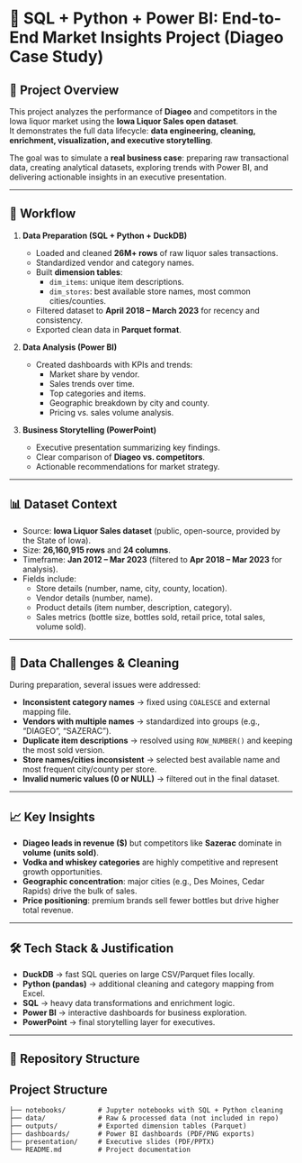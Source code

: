 # 🥃 SQL + Python + Power BI: End-to-End Market Insights Project (Diageo Case Study)

## 📌 Project Overview
This project analyzes the performance of **Diageo** and competitors in the Iowa liquor market using the **Iowa Liquor Sales open dataset**.  
It demonstrates the full data lifecycle: **data engineering, cleaning, enrichment, visualization, and executive storytelling**.

The goal was to simulate a **real business case**: preparing raw transactional data, creating analytical datasets, exploring trends with Power BI, and delivering actionable insights in an executive presentation.

---

## 🔄 Workflow
1. **Data Preparation (SQL + Python + DuckDB)**
   - Loaded and cleaned **26M+ rows** of raw liquor sales transactions.
   - Standardized vendor and category names.
   - Built **dimension tables**:
     - `dim_items`: unique item descriptions.
     - `dim_stores`: best available store names, most common cities/counties.
   - Filtered dataset to **April 2018 – March 2023** for recency and consistency.
   - Exported clean data in **Parquet format**.

2. **Data Analysis (Power BI)**
   - Created dashboards with KPIs and trends:
     - Market share by vendor.
     - Sales trends over time.
     - Top categories and items.
     - Geographic breakdown by city and county.
     - Pricing vs. sales volume analysis.

3. **Business Storytelling (PowerPoint)**
   - Executive presentation summarizing key findings.
   - Clear comparison of **Diageo vs. competitors**.
   - Actionable recommendations for market strategy.

---

## 📊 Dataset Context
- Source: **Iowa Liquor Sales dataset** (public, open-source, provided by the State of Iowa).
- Size: **26,160,915 rows** and **24 columns**.
- Timeframe: **Jan 2012 – Mar 2023** (filtered to **Apr 2018 – Mar 2023** for analysis).
- Fields include:
  - Store details (number, name, city, county, location).
  - Vendor details (number, name).
  - Product details (item number, description, category).
  - Sales metrics (bottle size, bottles sold, retail price, total sales, volume sold).

---

## 🧹 Data Challenges & Cleaning
During preparation, several issues were addressed:
- **Inconsistent category names** → fixed using `COALESCE` and external mapping file.  
- **Vendors with multiple names** → standardized into groups (e.g., “DIAGEO”, “SAZERAC”).  
- **Duplicate item descriptions** → resolved using `ROW_NUMBER()` and keeping the most sold version.  
- **Store names/cities inconsistent** → selected best available name and most frequent city/county per store.  
- **Invalid numeric values (0 or NULL)** → filtered out in the final dataset.  

---

## 📈 Key Insights
- **Diageo leads in revenue ($)** but competitors like **Sazerac** dominate in **volume (units sold)**.  
- **Vodka and whiskey categories** are highly competitive and represent growth opportunities.  
- **Geographic concentration**: major cities (e.g., Des Moines, Cedar Rapids) drive the bulk of sales.  
- **Price positioning**: premium brands sell fewer bottles but drive higher total revenue.  

---

## 🛠️ Tech Stack & Justification
- **DuckDB** → fast SQL queries on large CSV/Parquet files locally.  
- **Python (pandas)** → additional cleaning and category mapping from Excel.  
- **SQL** → heavy data transformations and enrichment logic.  
- **Power BI** → interactive dashboards for business exploration.  
- **PowerPoint** → final storytelling layer for executives.  

---

## 📂 Repository Structure

## Project Structure

```text
├── notebooks/        # Jupyter notebooks with SQL + Python cleaning
├── data/             # Raw & processed data (not included in repo)
├── outputs/          # Exported dimension tables (Parquet)
├── dashboards/       # Power BI dashboards (PDF/PNG exports)
├── presentation/     # Executive slides (PDF/PPTX)
└── README.md         # Project documentation
